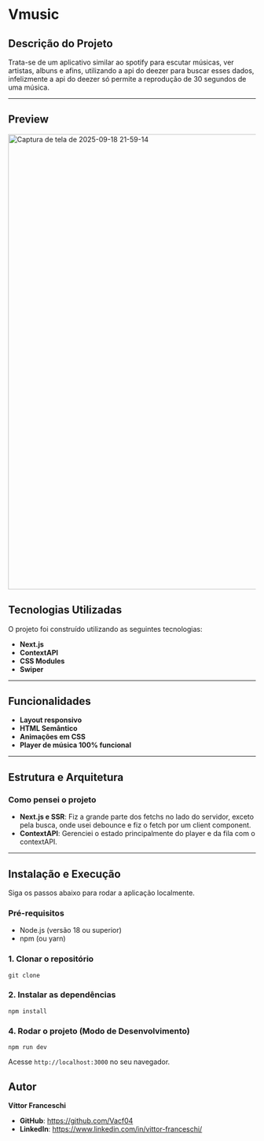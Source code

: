 # Vmusic

## **Descrição do Projeto**

Trata-se de um aplicativo similar ao spotify para escutar músicas, ver artistas, albuns e afins, utilizando a api do deezer para buscar esses dados, infelizmente a api do deezer só permite a reprodução de 30 segundos de uma música.

---

## **Preview**

<img width="1858" height="927" alt="Captura de tela de 2025-09-18 21-59-14" src="https://github.com/user-attachments/assets/ec270071-9edf-4b5c-915d-6217f25242ed" />


## **Tecnologias Utilizadas**

O projeto foi construído utilizando as seguintes tecnologias:

- **Next.js**
- **ContextAPI**
- **CSS Modules**
- **Swiper**

---

## **Funcionalidades**

- **Layout responsivo**
- **HTML Semântico**
- **Animações em CSS**
- **Player de música 100% funcional**

---

## **Estrutura e Arquitetura**

### **Como pensei o projeto**

- **Next.js e SSR**: Fiz a grande parte dos fetchs no lado do servidor, exceto pela busca, onde usei debounce e fiz o fetch por um client component.
- **ContextAPI**: Gerenciei o estado principalmente do player e da fila com o contextAPI.

---

## **Instalação e Execução**

Siga os passos abaixo para rodar a aplicação localmente.

### Pré-requisitos

- Node.js (versão 18 ou superior)
- npm (ou yarn)

### 1. Clonar o repositório

`git clone` 

### 2. Instalar as dependências

`npm install`

### 4. Rodar o projeto (Modo de Desenvolvimento)

`npm run dev`

Acesse `http://localhost:3000` no seu navegador.

## **Autor**

**Víttor Franceschi**

- **GitHub**: https://github.com/Vacf04
- **LinkedIn**: https://www.linkedin.com/in/vittor-franceschi/

